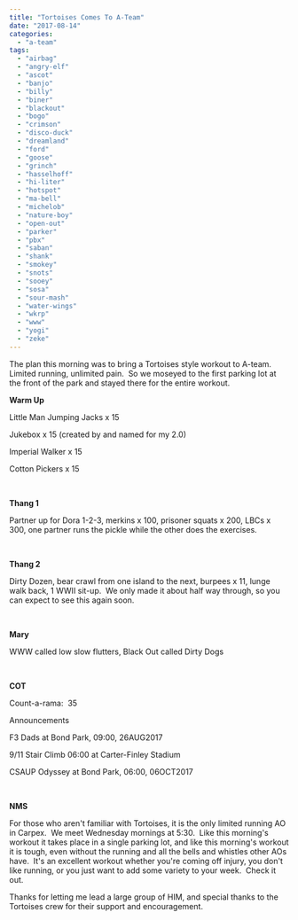 ```yaml
---
title: "Tortoises Comes To A-Team"
date: "2017-08-14"
categories: 
  - "a-team"
tags: 
  - "airbag"
  - "angry-elf"
  - "ascot"
  - "banjo"
  - "billy"
  - "biner"
  - "blackout"
  - "bogo"
  - "crimson"
  - "disco-duck"
  - "dreamland"
  - "ford"
  - "goose"
  - "grinch"
  - "hasselhoff"
  - "hi-liter"
  - "hotspot"
  - "ma-bell"
  - "michelob"
  - "nature-boy"
  - "open-out"
  - "parker"
  - "pbx"
  - "saban"
  - "shank"
  - "smokey"
  - "snots"
  - "sooey"
  - "sosa"
  - "sour-mash"
  - "water-wings"
  - "wkrp"
  - "www"
  - "yogi"
  - "zeke"
---
```


The plan this morning was to bring a Tortoises style workout to A-team.  Limited running, unlimited pain.  So we moseyed to the first parking lot at the front of the park and stayed there for the entire workout.

**Warm Up**

Little Man Jumping Jacks x 15

Jukebox x 15 (created by and named for my 2.0)

Imperial Walker x 15

Cotton Pickers x 15

 

**Thang 1**

Partner up for Dora 1-2-3, merkins x 100, prisoner squats x 200, LBCs x 300, one partner runs the pickle while the other does the exercises.

 

**Thang 2**

Dirty Dozen, bear crawl from one island to the next, burpees x 11, lunge walk back, 1 WWII sit-up.  We only made it about half way through, so you can expect to see this again soon.

 

**Mary**

WWW called low slow flutters, Black Out called Dirty Dogs

 

**COT**

Count-a-rama:  35

Announcements

F3 Dads at Bond Park, 09:00, 26AUG2017

9/11 Stair Climb 06:00 at Carter-Finley Stadium

CSAUP Odyssey at Bond Park, 06:00, 06OCT2017

 

**NMS**

For those who aren't familiar with Tortoises, it is the only limited running AO in Carpex.  We meet Wednesday mornings at 5:30.  Like this morning's workout it takes place in a single parking lot, and like this morning's workout it is tough, even without the running and all the bells and whistles other AOs have.  It's an excellent workout whether you're coming off injury, you don't like running, or you just want to add some variety to your week.  Check it out.

Thanks for letting me lead a large group of HIM, and special thanks to the Tortoises crew for their support and encouragement.
